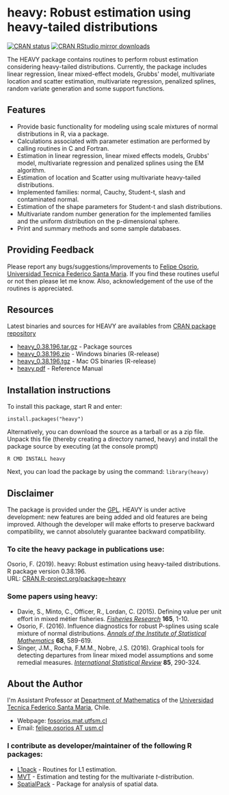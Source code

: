 # heavy: Robust estimation using heavy-tailed distributions

[![CRAN status](http://www.r-pkg.org/badges/version/heavy)](https://cran.r-project.org/package=heavy)
[![CRAN RStudio mirror downloads](http://cranlogs.r-pkg.org/badges/heavy)](https://cran.r-project.org/package=heavy)

The HEAVY package contains routines to perform robust estimation considering heavy-tailed distributions. Currently, the package includes linear regression, linear mixed-effect models, Grubbs' model, multivariate location and scatter estimation, multivariate regression, penalized splines, random variate generation and some support functions.

## Features

* Provide basic functionality for modeling using scale mixtures of normal distributions in R, via a package.
* Calculations associated with parameter estimation are performed by calling routines in C and Fortran.
* Estimation in linear regression, linear mixed effects models, Grubbs' model, multivariate regression and penalized splines using the EM algorithm.
* Estimation of location and Scatter using multivariate heavy-tailed distributions.
* Implemented families: normal, Cauchy, Student-t, slash and contaminated normal.
* Estimation of the shape parameters for Student-t and slash distributions.
* Multivariate random number generation for the implemented families and the uniform distribution on the p-dimensional sphere.
* Print and summary methods and some sample databases.

## Providing Feedback

Please report any bugs/suggestions/improvements to [Felipe Osorio](mailto:felipe.osorios@usm.cl), [Universidad Tecnica Federico Santa Maria](http://www.usm.cl). If you find these routines useful or not then please let me know. Also, acknowledgement of the use of the routines is appreciated.

## Resources

Latest binaries and sources for HEAVY are availables from [CRAN package repository](https://cran.r-project.org/package=heavy)

* [heavy_0.38.196.tar.gz](https://cran.r-project.org/src/contrib/heavy_0.38.196.tar.gz) - Package sources
* [heavy_0.38.196.zip](https://cran.r-project.org/bin/windows/contrib/4.0/heavy_0.38.196.zip) - Windows binaries (R-release)
* [heavy_0.38.196.tgz](https://cran.r-project.org/bin/macosx/contrib/4.0/heavy_0.38.196.tgz) - Mac OS binaries (R-release)
* [heavy.pdf](https://cran.r-project.org/web/packages/heavy/heavy.pdf) - Reference Manual

## Installation instructions

To install this package, start R and enter:
```
install.packages("heavy")
```

Alternatively, you can download the source as a tarball or as a zip file. Unpack this file (thereby creating a directory named, heavy) and install the package source by executing (at the console prompt)
```
R CMD INSTALL heavy
```

Next, you can load the package by using the command: `library(heavy)`

## Disclaimer

The package is provided under the [GPL](https://www.r-project.org/Licenses/). HEAVY is under active development: new features are being added and old features are being improved. Although the developer will make efforts to preserve backward compatibility, we cannot absolutely guarantee backward compatibility.

### To cite the heavy package in publications use:

Osorio, F. (2019). heavy: Robust estimation using heavy-tailed distributions. R package version 0.38.196.\
URL: [CRAN.R-project.org/package=heavy](https://CRAN.R-project.org/package=heavy)

### Some papers using heavy:

* Davie, S., Minto, C., Officer, R., Lordan, C. (2015). Defining value per unit effort in mixed métier fisheries. [*Fisheries Research*](https://doi.org/10.1016/j.fishres.2014.12.007) **165**, 1-10.
* Osorio, F. (2016). Influence diagnostics for robust P-splines using scale mixture of normal distributions. [*Annals of the Institute of Statistical Mathematics*](https://doi.org/10.1007/s10463-015-0506-0) **68**, 589-619.
* Singer, J.M., Rocha, F.M.M., Nobre, J.S. (2016). Graphical tools for detecting departures from linear mixed model assumptions and some remedial measures. [*International Statistical Review*](https://doi.org/10.1111/insr.12178) **85**, 290-324.

## About the Author

I'm Assistant Professor at [Department of Mathematics](http://www.mat.utfsm.cl/) of the [Universidad Tecnica Federico Santa Maria](http://www.usm.cl/), Chile.

* Webpage: [fosorios.mat.utfsm.cl](http://fosorios.mat.utfsm.cl/)
* Email: [felipe.osorios AT usm.cl](mailto:felipe.osorios@usm.cl)

### I contribute as developer/maintainer of the following R packages:

* [L1pack](https://cran.r-project.org/package=L1pack) - Routines for L1 estimation.
* [MVT](https://cran.r-project.org/package=MVT) - Estimation and testing for the multivariate *t*-distribution.
* [SpatialPack](https://cran.r-project.org/package=SpatialPack) - Package for analysis of spatial data.
